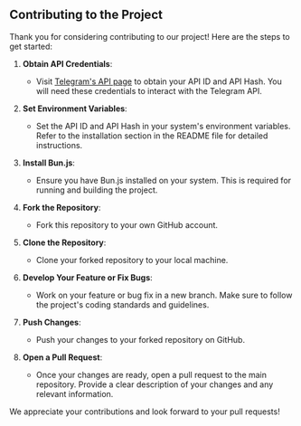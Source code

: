 ## Contributing to the Project

Thank you for considering contributing to our project! Here are the steps to get started:

1. **Obtain API Credentials**:
   - Visit [Telegram's API page](https://my.telegram.org/apps) to obtain your API ID and API Hash. You will need these credentials to interact with the Telegram API.

2. **Set Environment Variables**:
   - Set the API ID and API Hash in your system's environment variables. Refer to the installation section in the README file for detailed instructions.

3. **Install Bun.js**:
   - Ensure you have Bun.js installed on your system. This is required for running and building the project.

4. **Fork the Repository**:
   - Fork this repository to your own GitHub account.

5. **Clone the Repository**:
   - Clone your forked repository to your local machine.

6. **Develop Your Feature or Fix Bugs**:
   - Work on your feature or bug fix in a new branch. Make sure to follow the project's coding standards and guidelines.

7. **Push Changes**:
   - Push your changes to your forked repository on GitHub.

8. **Open a Pull Request**:
   - Once your changes are ready, open a pull request to the main repository. Provide a clear description of your changes and any relevant information.

We appreciate your contributions and look forward to your pull requests!
